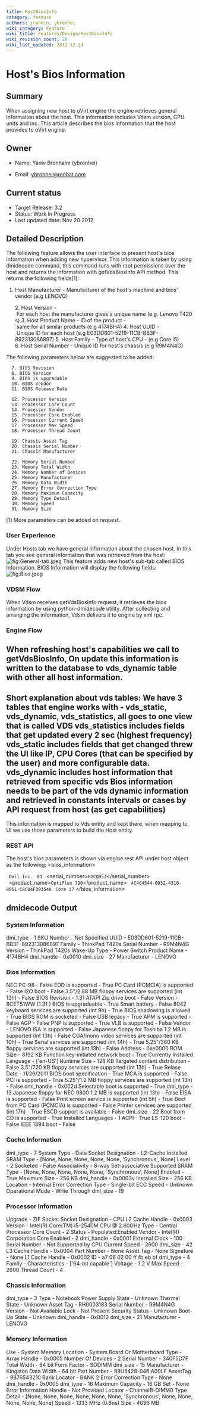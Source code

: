 ```yaml
---
title: HostBiosInfo
category: feature
authors: jrankin, ybronhei
wiki_category: Feature
wiki_title: Features/Design/HostBiosInfo
wiki_revision_count: 29
wiki_last_updated: 2012-12-24
---
```


# Host's Bios Information

## Summary

When assigning new host to oVirt engine the engine retrieves general information about the host. This information includes Vdsm version, CPU units and inc. This article describes the bios information that the host provides to oVirt engine.

## Owner

*   Name: Yaniv Bronhaim (ybronhei)

<!-- -->

*   Email: ybronhei@redhat.com

## Current status

*   Target Release: 3.2
*   Status: Work In Progress
*   Last updated date: Nov 20 2012

## Detailed Description

The following feature allows the user interface to present host's bios information when adding new hypervisor.
This information is taken by using dmidecode command, this command runs with root permissions over the host and returns the information with getVdsBiosInfo API method. This returns the following fields[1]:
 1. Host Manufacturer - Manufacturer of the host's machine and bios' vendor (e.g LENOVO)

      2. Host Version - For each host the manufacturer gives a unique name (e.g. Lenovo T420s)
      3. Host Product Name - ID of the product - same for all similar products (e.g 4174BH4)
      4. Host UUID - Unique ID for each host (e.g E03DD601-5219-11CB-BB3F-892313086897)
      5. Host Family - Type of host's CPU - (e.g Core i5)
      6. Host Serial Number - Unique ID for host's chassis (e.g R9M4N4G)

The following parameters below are suggested to be added:

      7. BIOS Revision
      8. BIOS Version
      9. BIOS is upgradable
      10. BIOS Vendor
      11. BIOS Release Date

      12. Processor Version
      13. Processor Core Count
      14. Processor Vendor
      15. Processor Core Enabled
      16. Processor Current Speed
      17. Processor Max Speed
      18. Processor Thread Count

      19. Chassis Asset Tag
      20. Chassis Serial Number
      21. Chassis Manufacturer

      22. Memory Serial Number
      23. Memory Total Width
      24. Memory Number of Devices
      25. Memory Manufacturer
      26. Memory Data Width
      27. Memory Error Correction Type
      28. Memory Maximum Capacity
      29. Memory Type Detail
      30. Memory Speed
      31. Memory Size

[1] More parameters can be added on request.

### User Experience

Under Hosts tab we have general information about the chosen host. In this tab you see general information that was retrieved from the host:
![](General-tab.jpeg "fig:General-tab.jpeg")
This feature adds new host's sub-tab called BIOS Information. BIOS Information will display the following fields:
![](Bios.jpeg "fig:Bios.jpeg")

### VDSM Flow

When Vdsm receives getVdsBiosInfo request, it retrieves the bios information by using python-dmidecode utility. After collecting and arranging the information, Vdsm delivers it to engine by xml rpc.

### Engine Flow

When refreshing host's capabilities we call to getVdsBiosInfo, On update this information is written to the database to vds_dynamic table with other all host information.
----
Short explanation about vds tables:
We have 3 tables that engine works with - vds_static, vds_dynamic, vds_statistics, all goes to one view that is called VDS
vds_statistics includes fields that get updated every 2 sec (highest frequency)
vds_static includes fields that get changed threw the UI like IP, CPU Cores (that can be specified by the user) and more configurable data.
vds_dynamic includes host information that retrieved from specific vds
Bios information needs to be part of the vds dynamic information and retrieved in constants intervals or cases by API request from host (as get capabilities)
----
 This information is mapped to Vds entity and kept there, when mapping to UI we use those parameters to build the Host entity.

### REST API

The host's bios parameters is shown via engine rest API under host object as the following:
 <bios_information>

` `<manufacturer>`Dell Inc.`</manufacturer>
` `<version>`01`</version>
` `<serial_number>`H2CQ95J`</serial_number>
` `<product_name>`OptiPlex 790`</product_name>
` `<uuid>`4C4C4544-0032-4310-8051-C8C04F39354A`</uuid>
` `<family>`Core i7`</family>
</bios_information>

## dmidecode Output

### System Information

dmi_type - 1
SKU Number - Not Specified
UUID - E03DD601-5219-11CB-BB3F-892313086897
Family - ThinkPad T420s
Serial Number - R9M4N4G
Version - ThinkPad T420s
Wake-Up Type - Power Switch
Product Name - 4174BH4
dmi_handle - 0x0010
dmi_size - 27
Manufacturer - LENOVO

### Bios Information

NEC PC-98 - False
EDD is supported - True
PC Card (PCMCIA) is supported - False
I2O boot - False
3.5"/2.88 MB floppy services are supported (int 13h) - False
BIOS Revision - 1.31
ATAPI Zip drive boot - False
Version - 8CET51WW (1.31 )
BIOS is upgradeable - True
Smart battery - False
8042 keyboard services are supported (int 9h) - True
BIOS shadowing is allowed - True
BIOS ROM is socketed - False
USB legacy - True
APM is supported - False
AGP - False
PNP is supported - True
VLB is supported - False
Vendor - LENOVO
ISA is supported - False
Japanese floppy for Toshiba 1.2 MB is supported (int 13h) - False
CGA/mono video services are supported (int 10h) - True
Serial services are supported (int 14h) - True
5.25"/360 KB floppy services are supported (int 13h) - False
Address - 0xe0000
ROM Size - 8192 KB
Function key-initiated network boot - True
Currently Installed Language - ['en-US']
Runtime Size - 128 KB
Targeted content distribution - False
3.5"/720 KB floppy services are supported (int 13h) - True
Relase Date - 11/29/2011
BIOS boot specification - True
MCA is supported - False
PCI is supported - True
5.25"/1.2 MB floppy services are supported (int 13h) - False
dmi_handle - 0x002d
Selectable boot is supported - True
dmi_type - 13
Japanese floppy for NEC 9800 1.2 MB is supported (int 13h) - False
EISA is supported - False
Print screen service is supported (int 5h) - True
Boot from PC Card (PCMCIA) is supported - False
Printer services are supported (int 17h) - True
ESCD support is available - False
dmi_size - 22
Boot from CD is supported - True
Installed Languages - 1
ACPI - True
LS-120 boot - False
IEEE 1394 boot - False

### Cache Information

dmi_type - 7
System Type - Data
Socket Designation - L2-Cache
Installed SRAM Type - [None, None, None, None, None, 'Synchronous', None]
Level - 2
Socketed - False
Associativity - 8-way Set-associative
Supported SRAM Type - [None, None, None, None, None, 'Synchronous', None]
Enabled - True
Maximum Size - 256 KB
dmi_handle - 0x0003v Installed Size - 256 KB
Location - Internal
Error Correction Type - Single-bit ECC
Speed - Unknown
Operational Mode - Write Through
dmi_size - 19

### Processor Information

Upgrade - ZIF Socket
Socket Designation - CPU
L2 Cache Handle - 0x0003
Version - Intel(R) Core(TM) i5-2540M CPU @ 2.60GHz
Type - Central Processor
Core Count - 2
Status - Populated:Enabled
Vendor - Intel(R) Corporation
Core Enabled - 2
dmi_handle - 0x0001
External Clock - 100
Serial Number - Not Supported by CPU
Current Speed - 2600
dmi_size - 42
L3 Cache Handle - 0x0004
Part Number - None
Asset Tag - None
Signature - None
L1 Cache Handle - 0x0002
ID - a7 06 02 00 ff fb eb bf
dmi_type - 4
Family -
Characteristics - ['64-bit capable']
Voltage - 1.2 V
Max Speed - 2600
Thread Count - 4

### Chassis Information

dmi_type - 3
Type - Notebook
Power Supply State - Unknown
Thermal State - Unknown
Asset Tag - RH0003183
Serial Number - R9M4N4G
Version - Not Available
Lock - Not Present
Security Status - Unknown
Boot-Up State - Unknown
dmi_handle - 0x0012
dmi_size - 21
Manufacturer - LENOVO

### Memory Information

Use - System Memory
Location - System Board Or Motherboard
Type -
Array Handle - 0x0005
Number Of Devices - 2
Serial Number - 340F5D7F
Total Width - 64 bit
Form Factor - SODIMM
dmi_size - 15
Manufacturer - Kingston
Data Width - 64 bit
Part Number - 99U5428-046.A00LF
AssetTag - 9876543210
Bank Locator - BANK 2
Error Correction Type - None
dmi_handle - 0x0005
dmi_type - 16
Maximum Capacity - 16 GB
Set - None
Error Information Handle - Not Provided
Locator - ChannelB-DIMM0
Type Detail - [None, None, None, None, None, None, 'Synchronous', None, None, None, None, None]
Speed - 1333 MHz (0.8ns)
Size - 4096 MB

